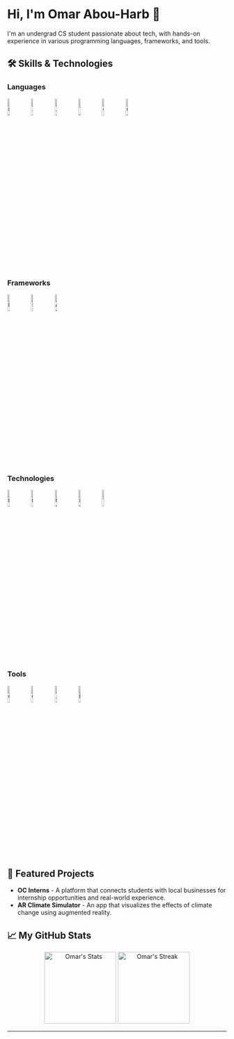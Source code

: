 # Hi, I'm Omar Abou-Harb 👋

<div class="github-introduction">
I'm an undergrad CS student passionate about tech, with hands-on experience in various programming languages, frameworks, and tools.
</div>

## 🛠️ Skills & Technologies

### Languages
<code><img width="10%" src="https://www.vectorlogo.zone/logos/python/python-ar21.svg" alt="Python"></code>
<code><img width="10%" src="https://www.vectorlogo.zone/logos/java/java-ar21.svg" alt="Java"></code>
<code><img width="10%" src="https://www.vectorlogo.zone/logos/javascript/javascript-ar21.svg" alt="JavaScript"></code>
<code><img width="10%" src="https://www.vectorlogo.zone/logos/typescriptlang/typescriptlang-ar21.svg" alt="TypeScript"></code>
<code><img width="10%" src="https://www.vectorlogo.zone/logos/cplusplus/cplusplus-ar21.svg" alt="C++"></code>
<code><img width="10%" src="https://www.vectorlogo.zone/logos/csharp/csharp-ar21.svg" alt="C#"></code>

### Frameworks
<code><img width="10%" src="https://www.vectorlogo.zone/logos/reactjs/reactjs-ar21.svg" alt="React"></code>
<code><img width="10%" src="https://www.vectorlogo.zone/logos/flask/flask-ar21.svg" alt="Flask"></code>
<code><img width="10%" src="https://www.vectorlogo.zone/logos/angular/angular-ar21.svg" alt="Angular"></code>

### Technologies
<code><img width="10%" src="https://www.vectorlogo.zone/logos/nodejs/nodejs-ar21.svg" alt="Node.js"></code>
<code><img width="10%" src="https://www.vectorlogo.zone/logos/docker/docker-ar21.svg" alt="Docker"></code>
<code><img width="10%" src="https://www.vectorlogo.zone/logos/unity3d/unity3d-ar21.svg" alt="Unity"></code>
<code><img width="10%" src="https://www.vectorlogo.zone/logos/pytorch/pytorch-ar21.svg" alt="PyTorch"></code>
<code><img width="10%" src="https://www.vectorlogo.zone/logos/tensorflow/tensorflow-ar21.svg" alt="TensorFlow"></code>

### Tools
<code><img width="10%" src="https://www.vectorlogo.zone/logos/git-scm/git-scm-ar21.svg" alt="Git"></code>
<code><img width="10%" src="https://www.vectorlogo.zone/logos/github/github-ar21.svg" alt="GitHub"></code>
<code><img width="10%" src="https://www.vectorlogo.zone/logos/jenkins/jenkins-ar21.svg" alt="Jenkins"></code>
<code><img width="10%" src="https://www.vectorlogo.zone/logos/nginx/nginx-ar21.svg" alt="Nginx"></code>

## 🌟 Featured Projects

- **OC Interns** - A platform that connects students with local businesses for internship opportunities and real-world experience.
- **AR Climate Simulator** - An app that visualizes the effects of climate change using augmented reality.

## 📈 My GitHub Stats

<div class="badges-githubstats">
  <p align="center">
    <img src="https://github-readme-stats.vercel.app/api?username=sudo-omar&theme=tokyonight&show_icons=true&hide_border=true&count_private=true" alt="Omar's Stats" height="165">
    <img src="https://github-readme-streak-stats.herokuapp.com/?user=sudo-omar&theme=tokyonight&hide_border=true" alt="Omar's Streak" height="165">
  </p>
</div>






---
